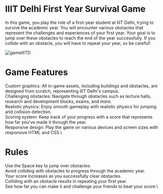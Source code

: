 # IIIT Delhi First Year Survival Game
In this game, you play the role of a first-year student at IIIT Delhi, trying to survive the academic year. You will encounter various obstacles that represent the challenges and experiences of your first year. Your goal is to jump over these obstacles to reach the end of the year successfully. If you collide with an obstacle, you will have to repeat your year, so be careful!

![gameIIITD](https://github.com/AdyaAgg/IIITD_Game/assets/119076165/44322260-01f4-466a-80b6-ae368c5e0a13)

# Game Features
Custom graphics: All in-game assets, including buildings and obstacles, are designed from scratch, representing IIIT Delhi's campus.\
Challenging obstacles: Navigate through obstacles such as lecture halls, research and development blocks, exams, and more.\
Realistic physics: Enjoy smooth gameplay with realistic physics for jumping and collision detection.\
Scoring system: Keep track of your progress with a score that represents how far you've made it through the year.\
Responsive design: Play the game on various devices and screen sizes with responsive HTML and CSS.\


# Rules
Use the Space key to jump over obstacles.\
Avoid colliding with obstacles to progress through the academic year.\
Your score increases as you successfully clear obstacles.\
Colliding with an obstacle results in repeating your first year.\
See how far you can make it and challenge your friends to beat your score.\
